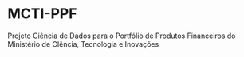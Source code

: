 # MCTI-PPF
Projeto Ciência de Dados para o Portfólio de Produtos Financeiros do Ministério de CIência, Tecnologia e Inovações
